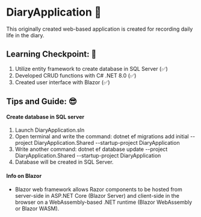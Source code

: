 # DiaryApplication 📖

This originally created web-based application is created for recording daily life in the diary.

## Learning Checkpoint: 📜
1. Utilize entity framework to create database in SQL Server (✅)
2. Developed CRUD functions with C# .NET 8.0 (✅)
3. Created user interface with Blazor (✅)

## Tips and Guide: 😎
#### Create database in SQL server
1. Launch DiaryApplication.sln 
2. Open terminal and write the command: dotnet ef migrations add initial --project DiaryApplication.Shared --startup-project DiaryApplication
3. Write another command: dotnet ef database update --project DiaryApplication.Shared --startup-project DiaryApplication
4. Database will be created in SQL Server.

#### Info on Blazor
- Blazor web framework allows Razor components to be hosted from server-side in ASP.NET Core (Blazor Server) and client-side in the browser on a WebAssembly-based .NET runtime (Blazor WebAssembly or Blazor WASM).
